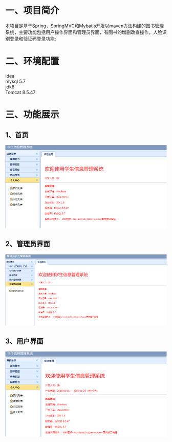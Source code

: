 # 一、项目简介
本项目是基于Spring，SpringMVC和Mybatis开发以maven方法构建的图书管理系统，主要功能包括用户操作界面和管理员界面，有图书的增删改查操作，人脸识别登录和验证码登录功能;

# 二、环境配置
idea  
mysql 5.7  
jdk8  
Tomcat 8.5.47  

# 三、功能展示
## 1、首页
![首页展示](https://github.com/lijiabinhn/TSGLXT/blob/master/images/sy.png)
## 2、管理员界面
![管理员界面展示](https://github.com/lijiabinhn/TSGLXT/blob/master/images/gly.png)
## 3、用户界面
![用户界面展示](https://github.com/lijiabinhn/TSGLXT/blob/master/images/xs.png)




